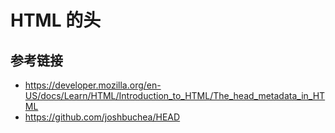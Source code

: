 # HTML 的头

## 参考链接
* https://developer.mozilla.org/en-US/docs/Learn/HTML/Introduction_to_HTML/The_head_metadata_in_HTML
* https://github.com/joshbuchea/HEAD
